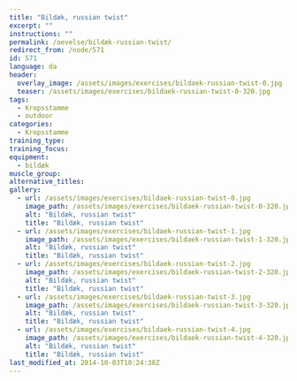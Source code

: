 ```yaml
---
title: "Bildæk, russian twist"
excerpt: ""
instructions: ""
permalink: /oevelse/bildæk-russian-twist/
redirect_from: /node/571
id: 571
language: da
header:
  overlay_image: /assets/images/exercises/bildaek-russian-twist-0.jpg
  teaser: /assets/images/exercises/bildaek-russian-twist-0-320.jpg
tags:
  - Kropsstamme
  - outdoor
categories:
  - Kropsstamme
training_type: 
training_focus: 
equipment:
  - bildæk
muscle_group:
alternative_titles:
gallery:
  - url: /assets/images/exercises/bildaek-russian-twist-0.jpg
    image_path: /assets/images/exercises/bildaek-russian-twist-0-320.jpg
    alt: "Bildæk, russian twist"
    title: "Bildæk, russian twist"
  - url: /assets/images/exercises/bildaek-russian-twist-1.jpg
    image_path: /assets/images/exercises/bildaek-russian-twist-1-320.jpg
    alt: "Bildæk, russian twist"
    title: "Bildæk, russian twist"
  - url: /assets/images/exercises/bildaek-russian-twist-2.jpg
    image_path: /assets/images/exercises/bildaek-russian-twist-2-320.jpg
    alt: "Bildæk, russian twist"
    title: "Bildæk, russian twist"
  - url: /assets/images/exercises/bildaek-russian-twist-3.jpg
    image_path: /assets/images/exercises/bildaek-russian-twist-3-320.jpg
    alt: "Bildæk, russian twist"
    title: "Bildæk, russian twist"
  - url: /assets/images/exercises/bildaek-russian-twist-4.jpg
    image_path: /assets/images/exercises/bildaek-russian-twist-4-320.jpg
    alt: "Bildæk, russian twist"
    title: "Bildæk, russian twist"
last_modified_at: 2014-10-03T10:24:38Z
---
```



